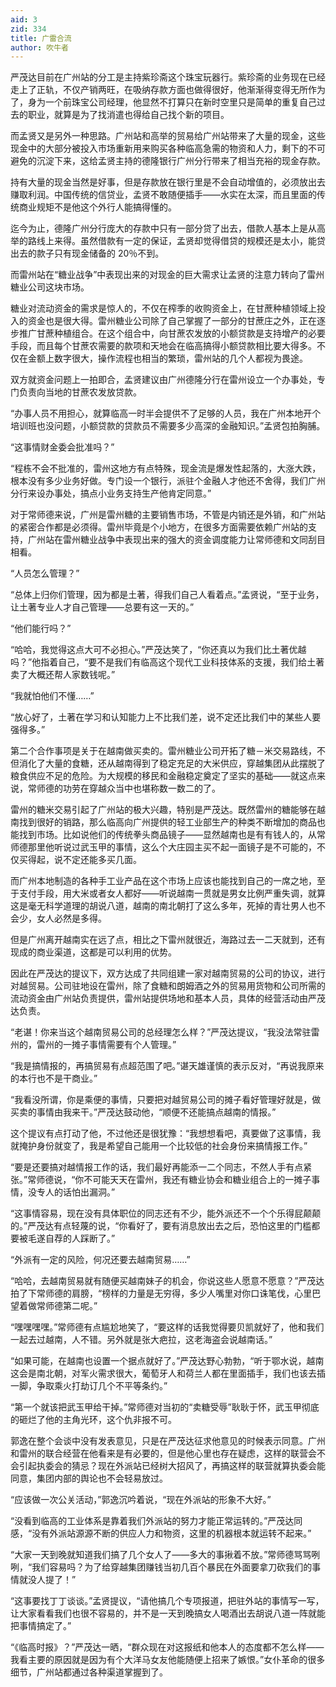 ```yaml
---
aid: 3
zid: 334
title: 广雷合流
author: 吹牛者
---
```


严茂达目前在广州站的分工是主持紫珍斋这个珠宝玩器行。紫珍斋的业务现在已经走上了正轨，不仅产销两旺，在吸纳存款方面也做得很好，他渐渐得变得无所作为了，身为一个前珠宝公司经理，他显然不打算只在新时空里只是简单的重复自己过去的职业，就算是为了找消遣也得给自己找个新的项目。

而孟贤又是另外一种思路。广州站和高举的贸易给广州站带来了大量的现金，这些现金中的大部分被投入市场重新用来购买各种临高急需的物资和人力，剩下的不可避免的沉淀下来，这给孟贤主持的德隆银行广州分行带来了相当充裕的现金存款。

持有大量的现金当然是好事，但是存款放在银行里是不会自动增值的，必须放出去赚取利润。中国传统的信贷业，孟贤不敢随便插手——水实在太深，而且里面的传统商业规矩不是他这个外行人能搞得懂的。

迄今为止，德隆广州分行庞大的存款中只有一部分贷了出去，借款人基本上是从高举的路线上来得。虽然借款有一定的保证，孟贤却觉得借贷的规模还是太小，能贷出去的款子只有现金储备的 20％不到。

而雷州站在“糖业战争”中表现出来的对现金的巨大需求让孟贤的注意力转向了雷州糖业公司这块市场。

糖业对流动资金的需求是惊人的，不仅在榨季的收购资金上，在甘蔗种植领域上投入的资金也是很大得。雷州糖业公司除了自己掌握了一部分的甘蔗庄之外，正在逐步推广甘蔗种植组合。在这个组合中，向甘蔗农发放的小额贷款是支持增产的必要手段，而且每个甘蔗农需要的款项和天地会在临高搞得小额贷款相比要大得多。不仅在金额上数字很大，操作流程也相当的繁琐，雷州站的几个人都视为畏途。

双方就资金问题上一拍即合，孟贤建议由广州德隆分行在雷州设立一个办事处，专门负责向当地的甘蔗农发放贷款。

“办事人员不用担心，就算临高一时半会提供不了足够的人员，我在广州本地开个培训班也没问题，小额贷款的贷款员不需要多少高深的金融知识。”孟贤包拍胸脯。

“这事情财金委会批准吗？”

“程栋不会不批准的，雷州这地方有点特殊，现金流是爆发性起落的，大涨大跌，根本没有多少业务好做。专门设一个银行，派驻个金融人才他还不舍得，我们广州分行来设办事处，搞点小业务支持生产他肯定同意。”

对于常师德来说，广州是雷州糖的主要销售市场，不管是内销还是外销，和广州站的紧密合作都是必须得。雷州毕竟是个小地方，在很多方面需要依赖广州站的支持，广州站在雷州糖业战争中表现出来的强大的资金调度能力让常师德和文同刮目相看。

“人员怎么管理？”

“总体上归你们管理，因为都是土著，得我们自己人看着点。”孟贤说，“至于业务，让土著专业人才自己管理——总要有这一天的。”

“他们能行吗？”

“哈哈，我觉得这点大可不必担心。”严茂达笑了，“你还真以为我们比土著优越吗？”他指着自己，“要不是我们有临高这个现代工业科技体系的支援，我们给土著卖了大概还帮人家数钱呢。”

“我就怕他们不懂……”

“放心好了，土著在学习和认知能力上不比我们差，说不定还比我们中的某些人要强得多。”

第二个合作事项是关于在越南做买卖的。雷州糖业公司开拓了糖－米交易路线，不但消化了大量的食糖，还从越南得到了稳定充足的大米供应，穿越集团从此摆脱了粮食供应不足的危险。为大规模的移民和金融稳定奠定了坚实的基础——就这点来说，常师德的功劳在穿越众当中也堪称数一数二的了。

雷州的糖米交易引起了广州站的极大兴趣，特别是严茂达。既然雷州的糖能够在越南找到很好的销路，那么临高向广州提供的轻工业部生产的种类不断增加的商品也能找到市场。比如说他们的传统拳头商品镜子——显然越南也是有有钱人的，从常师德那里他听说过武玉甲的事情，这么个大庄园主买不起一面镜子是不可能的，不仅买得起，说不定还能多买几面。

而广州本地制造的各种手工业产品在这个市场上应该也能找到自己的一席之地，至于支付手段，用大米或者女人都好——听说越南一贯就是男女比例严重失调，就算这是毫无科学道理的胡说八道，越南的南北朝打了这么多年，死掉的青壮男人也不会少，女人必然是多得。

但是广州离开越南实在远了点，相比之下雷州就很近，海路过去一二天就到，还有现成的商业渠道，这都是可以利用的优势。

因此在严茂达的提议下，双方达成了共同组建一家对越南贸易的公司的协议，进行对越贸易。公司驻地设在雷州，除了食糖和朗姆酒之外的贸易用货物和公司所需的流动资金由广州站负责提供，雷州站提供场地和基本人员，具体的经营活动由严茂达负责。

“老谌！你来当这个越南贸易公司的总经理怎么样？”严茂达提议，“我没法常驻雷州的，雷州的一摊子事情需要有个人管理。”

“我是搞情报的，再搞贸易有点超范围了吧。”谌天雄谨慎的表示反对，“再说我原来的本行也不是干商业。”

“我看没所谓，你是乘便的事情，只要把对越贸易公司的摊子看好管理好就是，做买卖的事情由我来干。”严茂达鼓动他，“顺便不还能搞点越南的情报。”

这个提议有点打动了他，不过他还是很犹豫：“我想想看吧，真要做了这事情，我就掩护身份就变了，我是希望自己能用一个比较低的社会身份来搞情报工作。”

“要是还要搞对越情报工作的话，我们最好再能添一二个同志，不然人手有点紧张。”常师德说，“你不可能天天在雷州，我还有糖业协会和糖业组合上的一摊子事情，没专人的话怕出漏洞。”

“这事情容易，现在没有具体职位的同志还有不少，能外派还不一个个乐得屁颠颠的。”严茂达有点轻蔑的说，“你看好了，要有消息放出去之后，恐怕这里的门槛都要被毛遂自荐的人踩断了。”

“外派有一定的风险，何况还要去越南贸易……”

“哈哈，去越南贸易就有随便买越南妹子的机会，你说这些人愿意不愿意？”严茂达拍了下常师德的肩膀，“榜样的力量是无穷得，多少人嘴里对你口诛笔伐，心里巴望着做常师德第二呢。”

“嘿嘿嘿嘿。”常师德有点尴尬地笑了，“要这样的话我觉得要贝凯就好了，他和我们一起去过越南，人不错。另外就是张大疤拉，这老海盗会说越南话。”

“如果可能，在越南也设置一个据点就好了。”严茂达野心勃勃，“听于鄂水说，越南这会是南北朝，对军火需求很大，葡萄牙人和荷兰人都在里面插手，我们也该去插一脚，争取乘火打劫订几个不平等条约。”

“第一个就该把武玉甲给干掉。”常师德对当初的“卖糖受辱”耿耿于怀，武玉甲彻底的砸烂了他的主角光环，这个仇非报不可。

郭逸在整个会谈中没有发表意见，只是在严茂达征求他意见的时候表示同意。广州和雷州的联合经营在他看来是有必要的，但是他心里也存在疑虑，这样的联营会不会引起执委会的猜忌？现在外派站已经树大招风了，再搞这样的联营就算执委会能同意，集团内部的舆论也不会轻易放过。

“应该做一次公关活动，”郭逸沉吟着说，“现在外派站的形象不大好。”

“没看到临高的工业体系是靠着我们外派站的努力才能正常运转的。”严茂达同感，“没有外派站源源不断的供应人力和物资，这里的机器根本就运转不起来。”

“大家一天到晚就知道我们搞了几个女人了——多大的事揪着不放。”常师德骂骂咧咧，“我们容易吗？为了给穿越集团赚钱当初几百个暴民在外面要拿刀砍我们的事情就没人提了！”

“这事要找丁丁谈谈。”孟贤提议，“请他搞几个专项报道，把驻外站的事情写一写，让大家看看我们也很不容易的，并不是一天到晚搞女人喝酒出去胡说八道一阵就能把事情搞定了。”

“《临高时报》？”严茂达一晒，“群众现在对这报纸和他本人的态度都不怎么样——我看主要的原因就是因为有个大洋马女友他能随便上招来了嫉恨。”女仆革命的很多细节，广州站都通过各种渠道掌握到了。
